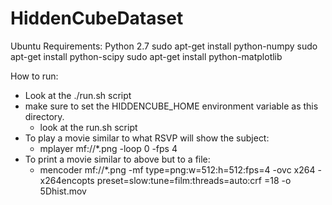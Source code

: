 HiddenCubeDataset
=================

Ubuntu Requirements:
Python 2.7
sudo apt-get install python-numpy
sudo apt-get install python-scipy
sudo apt-get install python-matplotlib

How to run:
  - Look at the ./run.sh script
  - make sure to set the HIDDENCUBE_HOME environment variable as this directory.
    - look at the run.sh script
  - To play a movie similar to what RSVP will show the subject:
    - mplayer mf://*.png  -loop 0 -fps 4
  - To print a movie similar to above but to a file:
    - mencoder mf://*.png -mf type=png:w=512:h=512:fps=4 -ovc x264 -x264encopts preset=slow:tune=film:threads=auto:crf
=18 -o 5Dhist.mov

